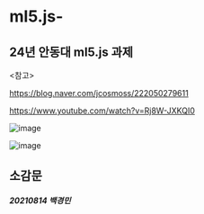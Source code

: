 # ml5.js-
## 24년 안동대 ml5.js 과제

<참고>

https://blog.naver.com/jcosmoss/222050279611

https://www.youtube.com/watch?v=Rj8W-JXKQI0

![image](https://github.com/SSODADA/ml5.js-/assets/80105027/24434957-4c14-4192-81ea-dca3665fac19)


![image](https://github.com/SSODADA/ml5.js-/assets/80105027/a5d92ca6-ef22-4716-9667-8c9fe3247e7c)

## 소감문
##### 20210814 백경민 
